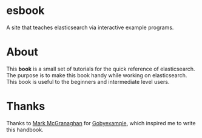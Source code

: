 # esbook
 A site that teaches elasticsearch via interactive example programs.
 
 
# About
  This **book** is a small set of tutorials for the quick reference of elasticsearch. The purpose is to make this book handy while working on elasticsearch. This book is useful to the beginners and intermediate level users.

 
# Thanks
  Thanks to [Mark McGranaghan](https://github.com/mmcgrana) for [Gobyexample](https://gobyexample.com), which inspired me to write this handbook.
  
